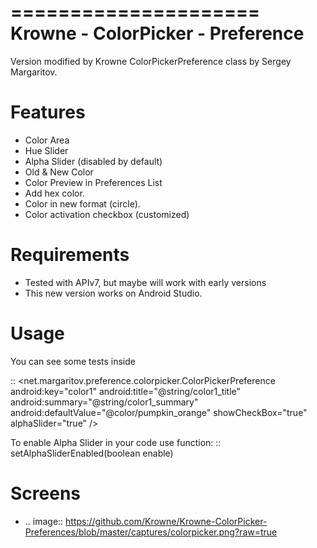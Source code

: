 =====================
Krowne - ColorPicker - Preference
=====================

Version modified by Krowne
ColorPickerPreference class by Sergey Margaritov.

Features
========

* Color Area
* Hue Slider
* Alpha Slider (disabled by default)
* Old & New Color
* Color Preview in Preferences List
* Add hex color.
* Color in new format (circle).
* Color activation checkbox (customized)

Requirements
============

* Tested with APIv7, but maybe will work with early versions
* This new version works on Android Studio.


Usage
=====

You can see some tests inside

::
    <net.margaritov.preference.colorpicker.ColorPickerPreference
        android:key="color1"
        android:title="@string/color1_title"
        android:summary="@string/color1_summary"
        android:defaultValue="@color/pumpkin_orange"    <!-- Integer resources are also accepted -->
		showCheckBox="true"								<!-- Enable color via Checkbox -->
        alphaSlider="true"                              <!-- Enable Alpha slider via XML -->
    />

To enable Alpha Slider in your code use function:
::
    setAlphaSliderEnabled(boolean enable)

Screens
=======

* .. image:: https://github.com/Krowne/Krowne-ColorPicker-Preferences/blob/master/captures/colorpicker.png?raw=true

